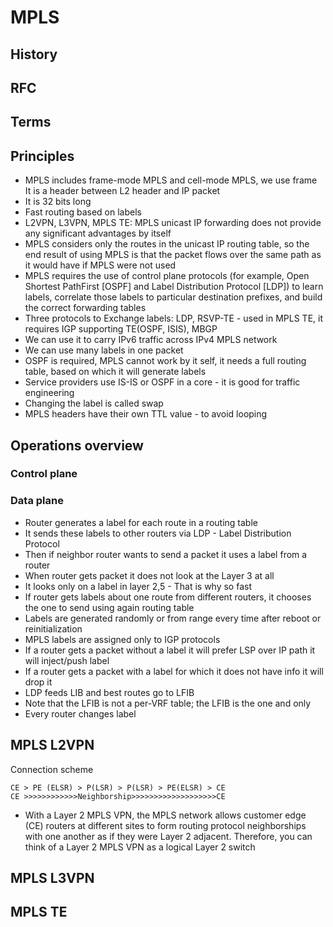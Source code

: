 # MPLS

## History

## RFC

## Terms

## Principles

- MPLS includes frame-mode MPLS and cell-mode MPLS, we use frame    
It is a header between L2 header and IP packet
- It is 32 bits long
- Fast routing based on labels
- L2VPN, L3VPN, MPLS TE: MPLS unicast IP forwarding does not provide any significant advantages by itself
- MPLS considers only the routes in the unicast IP routing table, so the end result of using MPLS is that the packet flows over the same path as it would have if MPLS were not used
- MPLS requires the use of control plane protocols (for example, Open Shortest PathFirst [OSPF] and Label Distribution Protocol [LDP]) to learn labels, correlate those labels to particular destination prefixes, and build the correct forwarding tables
- Three protocols to Exchange labels: LDP, RSVP-TE - used in MPLS TE, it requires IGP supporting TE(OSPF, ISIS), MBGP
- We can use it to carry IPv6 traffic across IPv4 MPLS network
- We can use many labels in one packet
- OSPF is required, MPLS cannot work by it self, it needs a full routing table, based on which it will generate labels
- Service providers use IS-IS or OSPF in a core - it is good for traffic engineering
- Changing the label is called swap
- MPLS headers have their own TTL value - to avoid looping

## Operations overview

### Control plane

### Data plane

- Router generates a label for each route in a routing table
- It sends these labels to other routers via LDP - Label Distribution Protocol
- Then if neighbor router wants to send a packet it uses a label from a router
- When router gets packet it does not look at the Layer 3 at all
- It looks only on a label in layer 2,5 - That is why so fast
- If router gets labels about one route from different routers, it chooses the one to send using again routing table
- Labels are generated randomly or from range every time after reboot or reinitialization
- MPLS labels are assigned only to IGP protocols 
- If a router gets a packet without a label it will prefer LSP over IP path it will inject/push label
- If a router gets a packet with a label for which it does not have info it will drop it
- LDP feeds LIB and best routes go to LFIB
- Note that the LFIB is not a per-VRF table; the LFIB is the one and only
- Every router changes label

## MPLS L2VPN

Connection scheme

```text
CE > PE (ELSR) > P(LSR) > P(LSR) > PE(ELSR) > CE
CE >>>>>>>>>>>>Neighborship>>>>>>>>>>>>>>>>>>>CE
```

- With a Layer 2 MPLS VPN, the MPLS network allows customer edge (CE) routers at different sites to form routing protocol neighborships with one another as if they were Layer 2 adjacent. Therefore, you can think of a Layer 2 MPLS VPN as a logical Layer 2 switch

## MPLS L3VPN

## MPLS TE